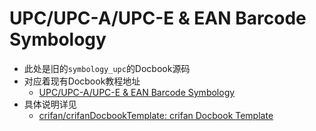 # UPC/UPC-A/UPC-E & EAN Barcode Symbology

* 此处是旧的`symbology_upc`的Docbook源码
* 对应着现有Docbook教程地址
  * [UPC/UPC-A/UPC-E & EAN Barcode Symbology](https://www.crifan.org/files/doc/docbook/symbology_upc/release/html/symbology_upc.html)
* 具体说明详见
  * [crifan/crifanDocbookTemplate: crifan Docbook Template](https://github.com/crifan/crifanDocbookTemplate)
